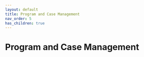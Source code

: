 ```yaml
---
layout: default
title: Program and Case Management
nav_order: 5
has_children: true
---
```

# Program and Case Management
